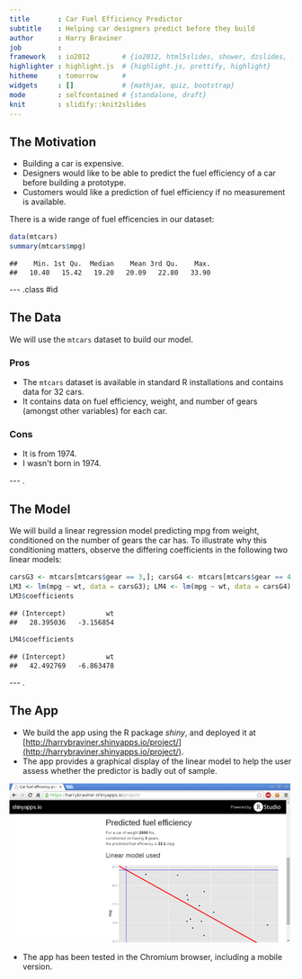 ```yaml
---
title       : Car Fuel Efficiency Predictor
subtitle    : Helping car designers predict before they build
author      : Harry Braviner
job         : 
framework   : io2012        # {io2012, html5slides, shower, dzslides, ...}
highlighter : highlight.js  # {highlight.js, prettify, highlight}
hitheme     : tomorrow      # 
widgets     : []            # {mathjax, quiz, bootstrap}
mode        : selfcontained # {standalone, draft}
knit        : slidify::knit2slides
---
```


## The Motivation

* Building a car is expensive.
* Designers would like to be able to predict the fuel efficiency of a car before building a prototype.
* Customers would like a prediction of fuel efficiency if no measurement is available.

There is a wide range of fuel efficencies in our dataset:

```r
data(mtcars)
summary(mtcars$mpg)
```

```
##    Min. 1st Qu.  Median    Mean 3rd Qu.    Max. 
##   10.40   15.42   19.20   20.09   22.80   33.90
```

--- .class #id 

## The Data


We will use the `mtcars` dataset to build our model.

### Pros

* The `mtcars` dataset is available in standard R installations and contains data for 32 cars.
* It contains data on fuel efficiency, weight, and number of gears (amongst other variables) for each car.

### Cons

* It is from 1974.
* I wasn't born in 1974.

--- .

## The Model

We will build a linear regression model predicting mpg from weight, conditioned on the number of gears the car has.
To illustrate why this conditioning matters, observe the differing coefficients in the following two linear models:

```r
carsG3 <- mtcars[mtcars$gear == 3,]; carsG4 <- mtcars[mtcars$gear == 4,]
LM3 <- lm(mpg ~ wt, data = carsG3); LM4 <- lm(mpg ~ wt, data = carsG4)
LM3$coefficients
```

```
## (Intercept)          wt 
##   28.395036   -3.156854
```

```r
LM4$coefficients
```

```
## (Intercept)          wt 
##   42.492769   -6.863478
```

--- .

## The App

* We build the app using the R package *shiny*, and deployed it at [http://harrybraviner.shinyapps.io/project/](http://harrybraviner.shinyapps.io/project/).
* The app provides a graphical display of the linear model to help the user assess whether the predictor is badly out of sample.

![Screengrab of the app](assets/img/appProject.png)

* The app has been tested in the Chromium browser, including a mobile version.
